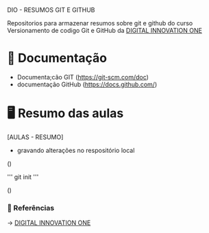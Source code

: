 DIO - RESUMOS GIT E GITHUB

Repositorios para armazenar resumos sobre git e github do curso Versionamento de codigo 
Git e GitHub da [DIGITAL INNOVATION ONE](https://www.dio.me/)

#   📄 Documentação

   - Documenta;cão GIT (https://git-scm.com/doc)
   - documentação GitHub (https://docs.github.com/)

#  🖥️  Resumo das aulas 
 [AULAS - RESUMO]  
 - gravando alterações no respositório local 

 () 
 
 '''
 git init 
 '''
  
 ()

 ### 🔎 Referências ###
  -> [DIGITAL INNOVATION ONE]()
